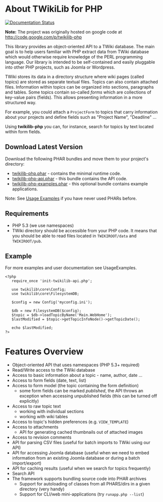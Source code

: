 # About TWikiLib for PHP

[![Documentation Status](https://readthedocs.org/projects/twikilib-php/badge/?version=latest)](http://twikilib-php.readthedocs.org/en/latest/?badge=latest)

**Note:** The project was originally hosted on google code at http://code.google.com/p/twikilib-php

This library provides an object-oriented API to a TWiki database.
The main goal is to help users familiar with PHP extract data from
TWiki database which would otherwise require knowledge of the PERL
programming language.
Our library is intended to be self-contained and easily pluggable
into other PHP projects, such as Joomla or Wordpress.

TWiki stores its data in a directory structure where wiki pages
(called topics) are stored as separate textual files.
Topics can also contain attached files.
Information within topics can be organized into sections, paragraphs and tables.
Some topics contain so-called *forms* which are collections of key-value pairs (fields).
This allows presenting information in a more structured way.

For example, you could attach a `ProjectForm` to topics that carry information about your projects and define fields such as "Project Name", "Deadline" ...

Using **twikilib-php** you can, for instance, search for topics by text located within form fields.

## Download Latest Version

Download the following PHAR bundles and move them to your project's directory:
 * [twikilib-php.phar](https://github.com/vsimko/twikilib-php/raw/master/dist/twikilib-php.phar) - contains the minimal runtime code.
 * [twikilib-php-api.phar](https://github.com/vsimko/twikilib-php/raw/master/dist/twikilib-php-api.phar) - this bundle contains the API code.
 * [twikilib-php-examples.phar](https://github.com/vsimko/twikilib-php/raw/master/dist/twikilib-php-examples.phar) - this optional bundle contains example applications.

Note: See [Usage Examples](UsageExamples) if you have never used PHARs before.

## Requirements
 * PHP 5.3 (we use namespaces)
 * TWiki directory should be accessible from your PHP code.
   It means that you should be able to read files located in `TWIKIROOT/data` and `TWIKIROOT/pub`.

## Example
For more examples and user documentation see UsageExamples.

```{php}
<?php
   require_once 'init-twikilib-api.php';
   
   use twikilib\core\Config;
   use twikilib\core\FilesystemDB;
   
   $config = new Config('myconfig.ini');
   
   $db = new FilesystemDB($config);
   $topic = $db->loadTopicByName('Main.WebHome');
   $lastModified = $topic->getTopicInfoNode()->getTopicDate();
   
   echo $lastModified;
?>
```

# Features Overview

 * Object-oriented API that uses namespaces (PHP 5.3+ required)
 * Read/Write access to the TWiki database
 * Access to basic information about a topic - name, author, date ...
 * Access to form fields (date, text, list)
 * Access to form model (the topic containing the form definition)
   * some form fields can be marked *published*, the API throws
     an exception when accessing unpublished fields
     (this can be turned off explicitly)
 * Access to raw topic text
   * working with individual sections
   * working with wiki tables
 * Access to topic's hidden preferences (e.g. `VIEW_TEMPLATE`)
 * Access to attachments
   * API for generating cached thumbnails out of attached images
 * Access to revision comments
 * API for parsing CSV files (useful for batch imports to TWiki using our API)
 * API for accessing Joomla database (useful when we need to embed information
   from an existing Joomla database or during a batch import/export)
 * API for caching results (useful when we search for topics frequently)
 * Search API
 * The framework supports bundling source code into PHAR archives
   * Support for autoloading of classes from all PHARS/dirs in a given
     directory (very handy)
   * Support for CLI/web mini-applications (try `runapp.php --list`)
